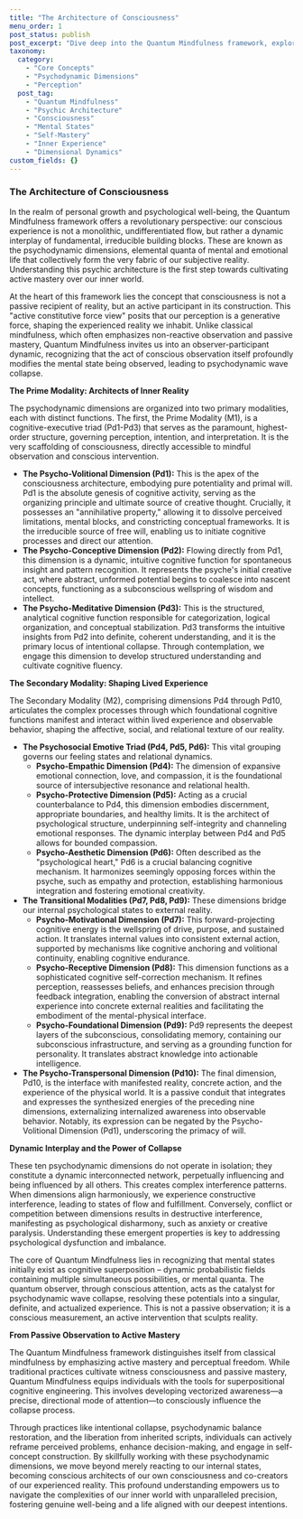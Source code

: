 ```yaml
---
title: "The Architecture of Consciousness"
menu_order: 1
post_status: publish
post_excerpt: "Dive deep into the Quantum Mindfulness framework, exploring the intricate psychodynamic dimensions that form the very fabric of our conscious experience. Discover how understanding these fundamental building blocks empowers you to actively shape your perception, manage your mental states, and cultivate a profound sense of self-mastery."
taxonomy:
  category:
    - "Core Concepts"
    - "Psychodynamic Dimensions"
    - "Perception"
  post_tag:
    - "Quantum Mindfulness"
    - "Psychic Architecture"
    - "Consciousness"
    - "Mental States"
    - "Self-Mastery"
    - "Inner Experience"
    - "Dimensional Dynamics"
custom_fields: {}
---
```


### The Architecture of Consciousness

In the realm of personal growth and psychological well-being, the Quantum Mindfulness framework offers a revolutionary perspective: our conscious experience is not a monolithic, undifferentiated flow, but rather a dynamic interplay of fundamental, irreducible building blocks. These are known as the psychodynamic dimensions, elemental quanta of mental and emotional life that collectively form the very fabric of our subjective reality. Understanding this psychic architecture is the first step towards cultivating active mastery over our inner world.

At the heart of this framework lies the concept that consciousness is not a passive recipient of reality, but an active participant in its construction. This "active constitutive force view" posits that our perception is a generative force, shaping the experienced reality we inhabit. Unlike classical mindfulness, which often emphasizes non-reactive observation and passive mastery, Quantum Mindfulness invites us into an observer-participant dynamic, recognizing that the act of conscious observation itself profoundly modifies the mental state being observed, leading to psychodynamic wave collapse.

**The Prime Modality: Architects of Inner Reality**

The psychodynamic dimensions are organized into two primary modalities, each with distinct functions. The first, the Prime Modality (M1), is a cognitive-executive triad (Pd1-Pd3) that serves as the paramount, highest-order structure, governing perception, intention, and interpretation. It is the very scaffolding of consciousness, directly accessible to mindful observation and conscious intervention.

*   **The Psycho-Volitional Dimension (Pd1):** This is the apex of the consciousness architecture, embodying pure potentiality and primal will. Pd1 is the absolute genesis of cognitive activity, serving as the organizing principle and ultimate source of creative thought. Crucially, it possesses an "annihilative property," allowing it to dissolve perceived limitations, mental blocks, and constricting conceptual frameworks. It is the irreducible source of free will, enabling us to initiate cognitive processes and direct our attention.
*   **The Psycho-Conceptive Dimension (Pd2):** Flowing directly from Pd1, this dimension is a dynamic, intuitive cognitive function for spontaneous insight and pattern recognition. It represents the psyche's initial creative act, where abstract, unformed potential begins to coalesce into nascent concepts, functioning as a subconscious wellspring of wisdom and intellect.
*   **The Psycho-Meditative Dimension (Pd3):** This is the structured, analytical cognitive function responsible for categorization, logical organization, and conceptual stabilization. Pd3 transforms the intuitive insights from Pd2 into definite, coherent understanding, and it is the primary locus of intentional collapse. Through contemplation, we engage this dimension to develop structured understanding and cultivate cognitive fluency.

**The Secondary Modality: Shaping Lived Experience**

The Secondary Modality (M2), comprising dimensions Pd4 through Pd10, articulates the complex processes through which foundational cognitive functions manifest and interact within lived experience and observable behavior, shaping the affective, social, and relational texture of our reality.

*   **The Psychosocial Emotive Triad (Pd4, Pd5, Pd6):** This vital grouping governs our feeling states and relational dynamics.
    *   **Psycho-Empathic Dimension (Pd4):** The dimension of expansive emotional connection, love, and compassion, it is the foundational source of intersubjective resonance and relational health.
    *   **Psycho-Protective Dimension (Pd5):** Acting as a crucial counterbalance to Pd4, this dimension embodies discernment, appropriate boundaries, and healthy limits. It is the architect of psychological structure, underpinning self-integrity and channeling emotional responses. The dynamic interplay between Pd4 and Pd5 allows for bounded compassion.
    *   **Psycho-Aesthetic Dimension (Pd6):** Often described as the "psychological heart," Pd6 is a crucial balancing cognitive mechanism. It harmonizes seemingly opposing forces within the psyche, such as empathy and protection, establishing harmonious integration and fostering emotional creativity.
*   **The Transitional Modalities (Pd7, Pd8, Pd9):** These dimensions bridge our internal psychological states to external reality.
    *   **Psycho-Motivational Dimension (Pd7):** This forward-projecting cognitive energy is the wellspring of drive, purpose, and sustained action. It translates internal values into consistent external action, supported by mechanisms like cognitive anchoring and volitional continuity, enabling cognitive endurance.
    *   **Psycho-Receptive Dimension (Pd8):** This dimension functions as a sophisticated cognitive self-correction mechanism. It refines perception, reassesses beliefs, and enhances precision through feedback integration, enabling the conversion of abstract internal experience into concrete external realities and facilitating the embodiment of the mental-physical interface.
    *   **Psycho-Foundational Dimension (Pd9):** Pd9 represents the deepest layers of the subconscious, consolidating memory, containing our subconscious infrastructure, and serving as a grounding function for personality. It translates abstract knowledge into actionable intelligence.
*   **The Psycho-Transpersonal Dimension (Pd10):** The final dimension, Pd10, is the interface with manifested reality, concrete action, and the experience of the physical world. It is a passive conduit that integrates and expresses the synthesized energies of the preceding nine dimensions, externalizing internalized awareness into observable behavior. Notably, its expression can be negated by the Psycho-Volitional Dimension (Pd1), underscoring the primacy of will.

**Dynamic Interplay and the Power of Collapse**

These ten psychodynamic dimensions do not operate in isolation; they constitute a dynamic interconnected network, perpetually influencing and being influenced by all others. This creates complex interference patterns. When dimensions align harmoniously, we experience constructive interference, leading to states of flow and fulfillment. Conversely, conflict or competition between dimensions results in destructive interference, manifesting as psychological disharmony, such as anxiety or creative paralysis. Understanding these emergent properties is key to addressing psychological dysfunction and imbalance.

The core of Quantum Mindfulness lies in recognizing that mental states initially exist as cognitive superposition – dynamic probabilistic fields containing multiple simultaneous possibilities, or mental quanta. The quantum observer, through conscious attention, acts as the catalyst for psychodynamic wave collapse, resolving these potentials into a singular, definite, and actualized experience. This is not a passive observation; it is a conscious measurement, an active intervention that sculpts reality.

**From Passive Observation to Active Mastery**

The Quantum Mindfulness framework distinguishes itself from classical mindfulness by emphasizing active mastery and perceptual freedom. While traditional practices cultivate witness consciousness and passive mastery, Quantum Mindfulness equips individuals with the tools for superpositional cognitive engineering. This involves developing vectorized awareness—a precise, directional mode of attention—to consciously influence the collapse process.

Through practices like intentional collapse, psychodynamic balance restoration, and the liberation from inherited scripts, individuals can actively reframe perceived problems, enhance decision-making, and engage in self-concept construction. By skillfully working with these psychodynamic dimensions, we move beyond merely reacting to our internal states, becoming conscious architects of our own consciousness and co-creators of our experienced reality. This profound understanding empowers us to navigate the complexities of our inner world with unparalleled precision, fostering genuine well-being and a life aligned with our deepest intentions.